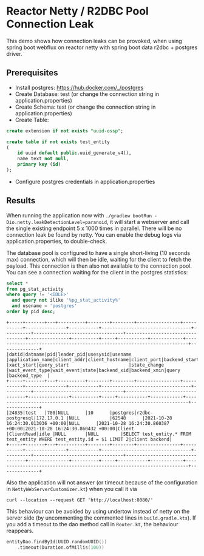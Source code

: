 # Reactor Netty / R2DBC Pool Connection Leak
This demo shows how connection leaks can be provoked, when using spring boot webflux on reactor netty with spring boot data r2dbc + postgres driver.

## Prerequisites
- Install postgres: https://hub.docker.com/_/postgres
- Create Database: test (or change the connection string in application.properties)
- Create Schema: test (or change the connection string in application.properties)
- Create Table: 
```sql
create extension if not exists "uuid-ossp";

create table if not exists test_entity
(
    id uuid default public.uuid_generate_v4(),
    name text not null,
    primary key (id)
);
```
- Configure postgres credentials in application.properties

## Results
When running the application now with `./gradlew bootRun -Dio.netty.leakDetectionLevel=paranoid`, it will start a webserver and call the single existing endpoint 5 x 1000 times in parallel.
There will be no connection leak be found by netty. You can enable the debug logs via application.properties, to double-check.

The database pool is configured to have a single short-living (10 seconds max) connection, which will then be idle, waiting for the client to fetch the payload. This connection is then also not available to the connection pool. You can see a connection waiting for the client in the postgres statistics:
```sql
select *
from pg_stat_activity
where query != '<IDLE>'
  and query not ilike '%pg_stat_activity%'
  and usename = 'postgres'
order by pid desc;
```
```
+-----+-------+---+----------+--------+--------+----------------+-----------+---------------+-----------+---------------------------------+----------+---------------------------------+---------------------------------+---------------+----------+-----+-----------+------------+-----------------------------------------------------------------------+--------------+
|datid|datname|pid|leader_pid|usesysid|usename |application_name|client_addr|client_hostname|client_port|backend_start                    |xact_start|query_start                      |state_change                     |wait_event_type|wait_event|state|backend_xid|backend_xmin|query                                                                  |backend_type  |
+-----+-------+---+----------+--------+--------+----------------+-----------+---------------+-----------+---------------------------------+----------+---------------------------------+---------------------------------+---------------+----------+-----+-----------+------------+-----------------------------------------------------------------------+--------------+
|24835|test   |780|NULL      |10      |postgres|r2dbc-postgresql|172.17.0.1 |NULL           |62548      |2021-10-28 16:24:30.013036 +00:00|NULL      |2021-10-28 16:24:30.860387 +00:00|2021-10-28 16:24:30.860432 +00:00|Client         |ClientRead|idle |NULL       |NULL        |SELECT test_entity.* FROM test_entity WHERE test_entity.id = $1 LIMIT 2|client backend|
+-----+-------+---+----------+--------+--------+----------------+-----------+---------------+-----------+---------------------------------+----------+---------------------------------+---------------------------------+---------------+----------+-----+-----------+------------+-----------------------------------------------------------------------+--------------+
```

Also the application will not answer (or timeout because of the configuration in `NettyWebServerCustomizer.kt`) when you call it via
```shell
curl --location --request GET 'http://localhost:8080/'
```

This behaviour can be avoided by using undertow instead of netty on the server side (by uncommenting the commented lines in `build.gradle.kts`).
If you add a timeout to the dao method call in `Router.kt`, the behaviour reappears.

```kotlin
entityDao.findById(UUID.randomUUID())
    .timeout(Duration.ofMillis(100))
```
